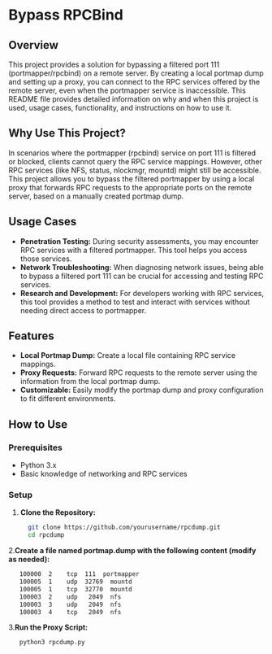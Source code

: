 # Bypass RPCBind  

## Overview

This project provides a solution for bypassing a filtered port 111 (portmapper/rpcbind) on a remote server. By creating a local portmap dump and setting up a proxy, you can connect to the RPC services offered by the remote server, even when the portmapper service is inaccessible. This README file provides detailed information on why and when this project is used, usage cases, functionality, and instructions on how to use it.

## Why Use This Project?

In scenarios where the portmapper (rpcbind) service on port 111 is filtered or blocked, clients cannot query the RPC service mappings. However, other RPC services (like NFS, status, nlockmgr, mountd) might still be accessible. This project allows you to bypass the filtered portmapper by using a local proxy that forwards RPC requests to the appropriate ports on the remote server, based on a manually created portmap dump.

## Usage Cases

- **Penetration Testing:** During security assessments, you may encounter RPC services with a filtered portmapper. This tool helps you access those services.
- **Network Troubleshooting:** When diagnosing network issues, being able to bypass a filtered port 111 can be crucial for accessing and testing RPC services.
- **Research and Development:** For developers working with RPC services, this tool provides a method to test and interact with services without needing direct access to portmapper.

## Features

- **Local Portmap Dump:** Create a local file containing RPC service mappings.
- **Proxy Requests:** Forward RPC requests to the remote server using the information from the local portmap dump.
- **Customizable:** Easily modify the portmap dump and proxy configuration to fit different environments.

## How to Use

### Prerequisites

- Python 3.x
- Basic knowledge of networking and RPC services

### Setup

1. **Clone the Repository:**
   ```sh
     git clone https://github.com/yourusername/rpcdump.git
     cd rpcdump
   ```
2.**Create a file named portmap.dump with the following content (modify as needed):**
 ```sh
    100000  2    tcp  111  portmapper
    100005  1    udp  32769  mountd
    100005  1    tcp  32770  mountd
    100003  2    udp   2049  nfs
    100003  3    udp   2049  nfs
    100003  4    tcp   2049  nfs
   ```
  3.**Run the Proxy Script:**
  ```sh
     python3 rpcdump.py

   ```
